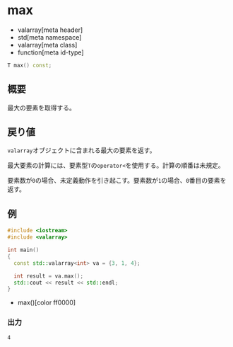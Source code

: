 # max
* valarray[meta header]
* std[meta namespace]
* valarray[meta class]
* function[meta id-type]

```cpp
T max() const;
```

## 概要
最大の要素を取得する。


## 戻り値
`valarray`オブジェクトに含まれる最大の要素を返す。

最大要素の計算には、要素型`T`の`operator<`を使用する。計算の順番は未規定。

要素数が`0`の場合、未定義動作を引き起こす。要素数が`1`の場合、`0`番目の要素を返す。


## 例
```cpp example
#include <iostream>
#include <valarray>

int main()
{
  const std::valarray<int> va = {3, 1, 4};

  int result = va.max();
  std::cout << result << std::endl;
}
```
* max()[color ff0000]

### 出力
```
4
```


